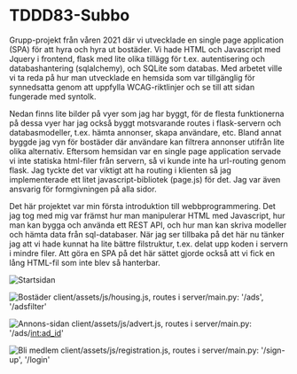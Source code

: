 # TDDD83-Subbo
Grupp-projekt från våren 2021 där vi utvecklade en single page application (SPA) för att hyra och hyra ut bostäder. Vi hade HTML och Javascript med Jquery i frontend, flask med lite olika tillägg för t.ex. autentisering och databashantering (sqlalchemy), och SQLite som databas. Med arbetet ville vi ta reda på hur man utvecklade en hemsida
som var tillgänglig för synnedsatta genom att uppfylla WCAG-riktlinjer och se till att sidan fungerade med syntolk. 

Nedan finns lite bilder på vyer som jag har byggt, för de flesta funktionerna på dessa vyer har jag också byggt motsvarande routes i flask-servern och databasmodeller, t.ex. hämta annonser, skapa användare, etc. Bland annat byggde jag vyn för bostäder där användare kan filtrera annonser utifrån lite olika alternativ. Eftersom hemsidan var en single page application
servade vi inte statiska html-filer från servern, så vi kunde inte ha url-routing genom flask. Jag tyckte det var viktigt att ha routing i klienten så jag 
implementerade ett litet javascript-bibliotek (page.js) för det. Jag var även ansvarig för formgivningen på alla sidor.

Det här projektet var min första introduktion till webbprogrammering. Det jag tog med mig var främst hur man manipulerar HTML med Javascript, 
hur man kan bygga och använda ett REST API, och hur man kan skriva modeller och hämta data från sql-databaser. När jag ser tillbaka på det här nu tänker jag att
vi hade kunnat ha lite bättre filstruktur, t.ex. delat upp koden i servern i mindre filer. Att göra en SPA på det här sättet gjorde också att vi fick en lång HTML-fil som inte blev så hanterbar.

![Startsidan](https://user-images.githubusercontent.com/79589708/168683367-61867850-8f42-4221-b0a1-1b33d997535d.png)


![Bostäder](https://user-images.githubusercontent.com/79589708/168683387-63d50b70-2141-4263-b408-b41f23a4e5bd.png)
client/assets/js/housing.js, routes i server/main.py: '/ads', '/adsfilter'


![Annons-sidan](https://user-images.githubusercontent.com/79589708/168683487-e9ff746d-fccb-4ca2-bea9-85e104d8f30a.png)
client/assets/js/advert.js, routes i server/main.py: '/ads/<int:ad_id>'


![Bli medlem](https://user-images.githubusercontent.com/79589708/168683604-5f1d4d15-a437-4f7a-b76f-77da78227675.png)
client/assets/js/registration.js, routes i server/main.py: '/sign-up', '/login'
